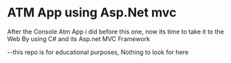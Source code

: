 # ATM App using Asp.Net mvc
After the Console Atm App i did before this one, now its time to take it to the Web By using C# and its Asp.net MVC Framework

--this repo is for educational purposes, Nothing to look for here
